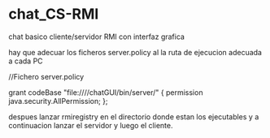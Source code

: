 # chat_CS-RMI

chat basico cliente/servidor RMI con interfaz grafica 

hay que adecuar los ficheros server.policy al la ruta de ejecucion adecuada a cada PC

//Fichero server.policy 

grant codeBase "file:///<path>/chatGUI/bin/server/" {
	permission java.security.AllPermission;
};

despues lanzar rmiregistry en el directorio donde estan los ejecutables y a continuacion lanzar el servidor y luego el cliente.

